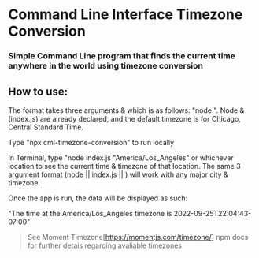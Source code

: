 # Command Line Interface Timezone Conversion

### Simple Command Line program that finds the current time anywhere in the world using timezone conversion

## How to use:

The format takes three arguments & which is as follows: "node <script-file> <timezone>". Node & <script-file> (index.js) are already declared, and the default timezone is for Chicago, Central Standard Time.

Type "npx cml-timezone-conversion" to run locally

In Terminal, type "node index.js "America/Los_Angeles" or whichever location to see the current time & timezone of that location. The same 3 argument format (node || index.js || <timezone>) will work with any major city & timezone.

Once the app is run, the data will be displayed as such:

"The time at the America/Los_Angeles timezone is 2022-09-25T22:04:43-07:00"

> See Moment Timezone[https://momentjs.com/timezone/] npm docs for further detais regarding avaliable timezones
